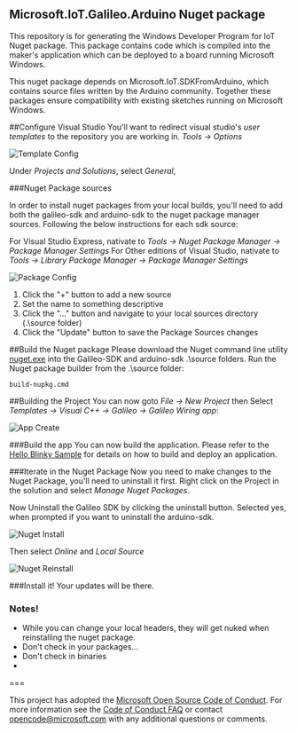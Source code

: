 ## Microsoft.IoT.Galileo.Arduino Nuget package
This repository is for generating the Windows Developer Program for IoT Nuget package. This package contains code which is compiled into the maker's application which can be deployed to a board running Microsoft Windows. 

This nuget package depends on Microsoft.IoT.SDKFromArduino, which contains source files written by the Arduino community. Together these packages ensure compatibility with existing sketches running on Microsoft Windows.

##Configure Visual Studio
You'll want to redirect visual studio's *user templates* to the repository you are working in.
*Tools -> Options*

![Template Config](images/Nuget_TemplateConfig.png)

Under *Projects and Solutions*, select *General*,

###Nuget Package sources

In order to install nuget packages from your local builds, you'll need to add both the galileo-sdk and arduino-sdk to the nuget package manager sources. Following the below instructions for each sdk source:

For Visual Studio Express, nativate to *Tools -> Nuget Package Manager -> Package Manager Settings*
For Other editions of Visual Studio, nativate to *Tools -> Library Package Manager -> Package Manager Settings*

![Package Config](images/Nuget_PackageSourceConfig_VSU2013.png)


1. Click the "+" button to add a new source
1. Set the name to something descriptive
1. Click the "..." button and navigate to your local sources directory (.\source folder)
1. Click the "Update" button to save the Package Sources changes

##Build the Nuget package
Please download the Nuget command line utility [nuget.exe](http://nuget.org/nuget.exe) into the Galileo-SDK and arduino-sdk .\source folders.
Run the Nuget package builder from the .\source folder:

~~~
build-nupkg.cmd
~~~

##Building the Project
You can now goto *File -> New Project* then Select *Templates -> Visual C++ -> Galileo -> Galileo Wiring app*:

![App Create](images/Nuget_AppCreate.png)

###Build the app
You can now build the application. Please refer to the [Hello Blinky Sample](HelloBlinky.htm) for details on how to build and deploy an application.

###Iterate in the Nuget Package
Now you need to make changes to the Nuget Package, you'll need to uninstall it first. Right click on the Project in the solution and select *Manage Nuget Packages*.

Now Uninstall the Galileo SDK by clicking the uninstall button. Selected yes, when prompted if you want to uninstall the arduino-sdk.

![Nuget Install](images/Nuget_Install.png)

Then select *Online* and *Local Source*

![Nuget Reinstall](images/Nuget_Reinstall.png)

###Install it!
Your updates will be there.

### Notes!
* While you can change your local headers, they will get nuked when reinstalling the nuget package.
* Don't check in your packages...
* Don't check in binaries
* 


===

This project has adopted the [Microsoft Open Source Code of Conduct](http://microsoft.github.io/codeofconduct). For more information see the [Code of Conduct FAQ](http://microsoft.github.io/codeofconduct/faq.md) or contact [opencode@microsoft.com](mailto:opencode@microsoft.com) with any additional questions or comments. 

